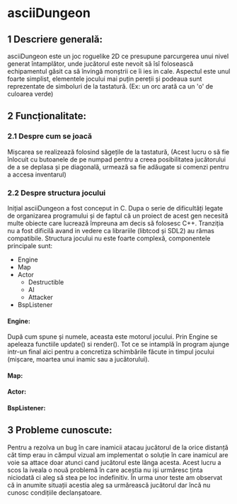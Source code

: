 # **asciiDungeon**

## 1 Descriere generală:
 asciiDungeon este un joc roguelike 2D ce presupune parcurgerea unui nivel generat întamplător, unde jucătorul este nevoit să îsî folosească echipamentul găsit ca să învingă monștrii ce îi ies in cale. 
 Aspectul este unul foarte simplist, elementele jocului mai puțin pereții și podeaua sunt reprezentate de simboluri de la tastatură. (Ex: un orc arată ca un 'o' de culoarea verde)

## 2 Funcționalitate:
### 2.1 Despre cum se joacă
 Mișcarea se realizează folosind săgețile de la tastatură, (Acest lucru o să fie înlocuit cu butoanele de pe numpad pentru a creea posibilitatea jucătorului de a se deplasa și pe diagonală, urmează sa fie adăugate si comenzi pentru a accesa inventarul) 
### 2.2 Despre structura jocului
 Inițial asciiDungeon a fost conceput in C. Dupa o serie de dificultăți legate de organizarea programului și de faptul că un proiect de acest gen necesită multe obiecte care lucrează împreuna am decis să folosesc C++. Tranziția nu a fost dificilă avand in vedere ca librariile (libtcod și SDL2) au rămas compatibile. Structura jocului nu este foarte complexă, componentele principale sunt:
- Engine
- Map
- Actor
  - Destructible
  - AI
  - Attacker
- BspListener

#### Engine:
După cum spune și numele, aceasta este motorul jocului. Prin Engine se apeleaza functiile update() si render(). Tot ce se intamplă în program ajunge intr-un final aici pentru a concretiza schimbările făcute in timpul jocului (mișcare, moartea unui inamic sau a jucătorului).
#### Map:

#### Actor:

#### BspListener:


## 3 Probleme cunoscute:
 Pentru a rezolva un bug în care inamicii atacau jucătorul de la orice distanță căt timp erau in cămpul vizual am implementat o soluție în care inamicul are voie sa attace doar atunci cand jucătorul este lănga acesta. Acest lucru a scos la iveala o nouă problemă în care aceștia nu iși urmăresc ținta niciodată ci aleg să stea pe loc indefinitiv. În urma unor teste am observat că in anumite situații acestia aleg sa urmărească jucătorul dar încă nu cunosc condițiile declanșatoare.
